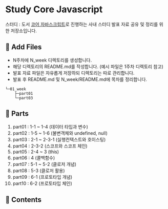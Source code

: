 # Study Core Javascript

스터디 : 도서 [코어 자바스크립트](https://www.aladin.co.kr/shop/wproduct.aspx?ItemId=206513031)로 진행하는 사내 스터디 발표 자료 공유 및 정리를 위한 저장소입니다.

## 📁 Add Files

- N주차에 N_week 디렉토리를 생성합니다.
- 해당 디렉토리의 README.md를 작성합니다. (예시 파일은 1주차 디렉토리 참고)
- 발표 자료 파일은 자유롭게 저장하되 디렉토리는 따로 관리합니다.
- 발표 후 README.md 및 N_week/README.md에 목차를 정리합니다.

```tree
└─01_week
    ├─part01
    └─part03
```

## 📑 Parts

1. part01 : 1-1 ~ 1-4 (데이터 타입과 변수)
2. part02 : 1-5 ~ 1-6 (불변객체와 undefined, null)
3. part03 : 2-1 ~ 2-3-1 (실행컨텍스트와 호이스팅)
4. part04 : 2-3-2 (스코프와 스코프 체인)
5. part05 : 2-4 ~ 3 (this)
6. part06 : 4 (콜백함수)
7. part07 : 5-1 ~ 5-2 (클로저 개념)
8. part08 : 5-3 (클로저 활용)
9. part09 : 6-1 (프로토타입 개념)
10. part10 : 6-2 (프로토타입 체인)

## 📝 Contents
